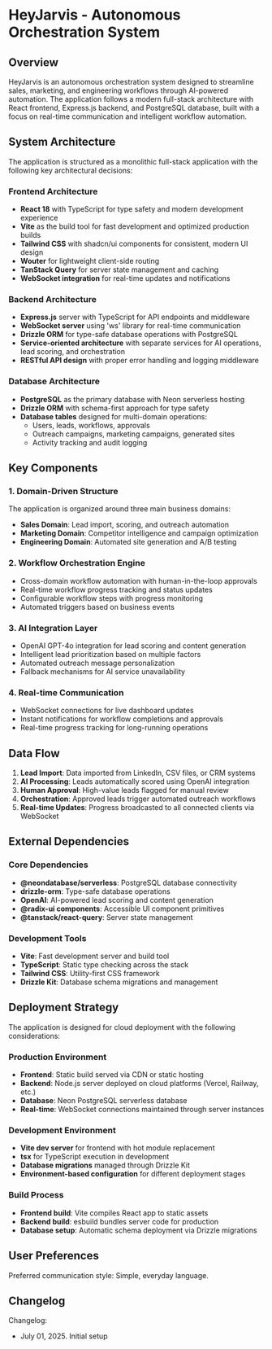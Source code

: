 # HeyJarvis - Autonomous Orchestration System

## Overview

HeyJarvis is an autonomous orchestration system designed to streamline sales, marketing, and engineering workflows through AI-powered automation. The application follows a modern full-stack architecture with React frontend, Express.js backend, and PostgreSQL database, built with a focus on real-time communication and intelligent workflow automation.

## System Architecture

The application is structured as a monolithic full-stack application with the following key architectural decisions:

### Frontend Architecture
- **React 18** with TypeScript for type safety and modern development experience
- **Vite** as the build tool for fast development and optimized production builds
- **Tailwind CSS** with shadcn/ui components for consistent, modern UI design
- **Wouter** for lightweight client-side routing
- **TanStack Query** for server state management and caching
- **WebSocket integration** for real-time updates and notifications

### Backend Architecture
- **Express.js** server with TypeScript for API endpoints and middleware
- **WebSocket server** using 'ws' library for real-time communication
- **Drizzle ORM** for type-safe database operations with PostgreSQL
- **Service-oriented architecture** with separate services for AI operations, lead scoring, and orchestration
- **RESTful API design** with proper error handling and logging middleware

### Database Architecture
- **PostgreSQL** as the primary database with Neon serverless hosting
- **Drizzle ORM** with schema-first approach for type safety
- **Database tables** designed for multi-domain operations:
  - Users, leads, workflows, approvals
  - Outreach campaigns, marketing campaigns, generated sites
  - Activity tracking and audit logging

## Key Components

### 1. Domain-Driven Structure
The application is organized around three main business domains:
- **Sales Domain**: Lead import, scoring, and outreach automation
- **Marketing Domain**: Competitor intelligence and campaign optimization
- **Engineering Domain**: Automated site generation and A/B testing

### 2. Workflow Orchestration Engine
- Cross-domain workflow automation with human-in-the-loop approvals
- Real-time workflow progress tracking and status updates
- Configurable workflow steps with progress monitoring
- Automated triggers based on business events

### 3. AI Integration Layer
- OpenAI GPT-4o integration for lead scoring and content generation
- Intelligent lead prioritization based on multiple factors
- Automated outreach message personalization
- Fallback mechanisms for AI service unavailability

### 4. Real-time Communication
- WebSocket connections for live dashboard updates
- Instant notifications for workflow completions and approvals
- Real-time progress tracking for long-running operations

## Data Flow

1. **Lead Import**: Data imported from LinkedIn, CSV files, or CRM systems
2. **AI Processing**: Leads automatically scored using OpenAI integration
3. **Human Approval**: High-value leads flagged for manual review
4. **Orchestration**: Approved leads trigger automated outreach workflows
5. **Real-time Updates**: Progress broadcasted to all connected clients via WebSocket

## External Dependencies

### Core Dependencies
- **@neondatabase/serverless**: PostgreSQL database connectivity
- **drizzle-orm**: Type-safe database operations
- **OpenAI**: AI-powered lead scoring and content generation
- **@radix-ui components**: Accessible UI component primitives
- **@tanstack/react-query**: Server state management

### Development Tools
- **Vite**: Fast development server and build tool
- **TypeScript**: Static type checking across the stack
- **Tailwind CSS**: Utility-first CSS framework
- **Drizzle Kit**: Database schema migrations and management

## Deployment Strategy

The application is designed for cloud deployment with the following considerations:

### Production Environment
- **Frontend**: Static build served via CDN or static hosting
- **Backend**: Node.js server deployed on cloud platforms (Vercel, Railway, etc.)
- **Database**: Neon PostgreSQL serverless database
- **Real-time**: WebSocket connections maintained through server instances

### Development Environment
- **Vite dev server** for frontend with hot module replacement
- **tsx** for TypeScript execution in development
- **Database migrations** managed through Drizzle Kit
- **Environment-based configuration** for different deployment stages

### Build Process
- **Frontend build**: Vite compiles React app to static assets
- **Backend build**: esbuild bundles server code for production
- **Database setup**: Automatic schema deployment via Drizzle migrations

## User Preferences

Preferred communication style: Simple, everyday language.

## Changelog

Changelog:
- July 01, 2025. Initial setup